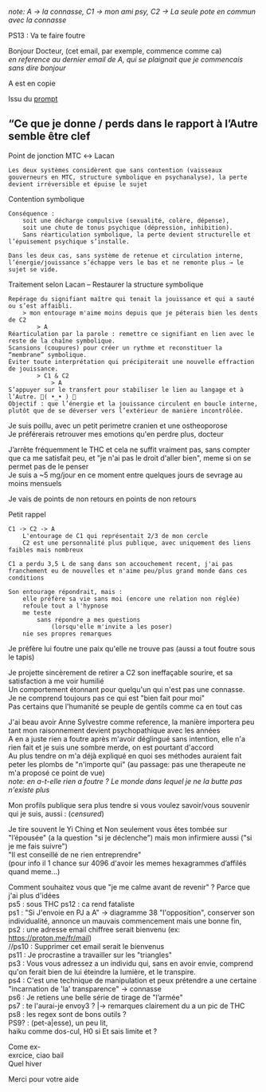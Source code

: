 *note: A -> la connasse,  C1 -> mon ami psy,  C2 -> La seule pote en commun avec la connasse*  

PS13 : Va te faire foutre

Bonjour Docteur, (cet email, par exemple, commence comme ca)  
*en reference au dernier email de A, qui se plaignait que je commencais sans dire bonjour*  

A est en copie  

Issu du [prompt](./00Lacan_et_la_therapie.gpt.md)  

## “Ce que je donne / perds dans le rapport à l’Autre semble être clef

Point de jonction MTC ↔ Lacan  

    Les deux systèmes considèrent que sans contention (vaisseaux gouverneurs en MTC, structure symbolique en psychanalyse), la perte devient irréversible et épuise le sujet  

Contention symbolique

    Conséquence :
        soit une décharge compulsive (sexualité, colère, dépense),  
        soit une chute de tonus psychique (dépression, inhibition).  
        Sans réarticulation symbolique, la perte devient structurelle et l’épuisement psychique s’installe.  

    Dans les deux cas, sans système de retenue et circulation interne, l’énergie/jouissance s’échappe vers le bas et ne remonte plus → le sujet se vide.  

Traitement selon Lacan – Restaurer la structure symbolique

    Repérage du signifiant maître qui tenait la jouissance et qui a sauté ou s’est affaibli.
        > mon entourage m'aime moins depuis que je péterais bien les dents de C2
            > A
    Réarticulation par la parole : remettre ce signifiant en lien avec le reste de la chaîne symbolique.  
    Scansions (coupures) pour créer un rythme et reconstituer la “membrane” symbolique.  
    Éviter toute interprétation qui précipiterait une nouvelle effraction de jouissance.  
            > C1 & C2  
                > A  
    S’appuyer sur le transfert pour stabiliser le lien au langage et à l’Autre. 🖕( •_• ) 🖕  
    Objectif : que l’énergie et la jouissance circulent en boucle interne, plutôt que de se déverser vers l’extérieur de manière incontrôlée.


Je suis poillu, avec un petit perimetre cranien et une ostheoporose  
Je préférerais retrouver mes emotions qu'en perdre plus, docteur  

J’arrête fréquemment le THC et cela ne suffit vraiment pas, sans compter que ca me satisfait peu, et "je n'ai pas le droit d'aller bien", meme si on se permet pas de le penser  
Je suis a ~5 mg/jour en ce moment entre quelques jours de sevrage au moins mensuels  

Je vais de points de non retours en points de non retours  

Petit rappel  

    C1 -> C2 -> A  
        L'entourage de C1 qui représentait 2/3 de mon cercle  
        C2 est une personnalité plus publique, avec uniquement des liens faibles mais nombreux  

    C1 a perdu 3,5 L de sang dans son accouchement recent, j'ai pas franchement eu de nouvelles et n'aime peu/plus grand monde dans ces conditions  

    Son entourage répondrait, mais :
        elle préfère sa vie sans moi (encore une relation non réglée)  
        refoule tout a l'hypnose  
        me teste  
            sans répondre a mes questions  
                (lorsqu'elle m'invite a les poser)  
        nie ses propres remarques


Je préfère lui foutre une paix qu'elle ne trouve pas (aussi a tout foutre sous le tapis)  
  
Je projette sincèrement de retirer a C2 son ineffaçable sourire, et sa satisfaction a me voir humilié  
Un comportement étonnant pour quelqu'un qui n'est pas une connasse.  
Je ne comprend toujours pas ce qui est "bien fait pour moi"  
Pas certains que l'humanité se peuple de gentils comme ca en tout cas  
  
J'ai beau avoir Anne Sylvestre comme reference, la manière importera peu tant mon raisonnement devient psychopathique avec les années  
A en a juste rien a foutre après m'avoir déglingué sans intention, elle n'a rien fait et je suis une sombre merde, on est pourtant d'accord  
Au plus tendre on m'a déjà expliqué en quoi ses méthodes auraient fait peter les plombs de "n'importe qui" (au passage: pas une therapeute ne m'a proposé ce point de vue)  
*note: en a-t-elle rien a foutre ? Le monde dans lequel je ne la butte pas n'existe plus*  
  
  
Mon profils publique sera plus tendre si vous voulez savoir/vous souvenir qui je suis, aussi : (*censured*)  
  
Je tire souvent le Yi Ching et Non seulement vous êtes tombée sur "l’épousée" (a la question "si je déclenche") mais mon infirmiere aussi ("si je me fais suivre")  
"Il est conseillé de ne rien entreprendre"  
(pour info il 1 chance sur 4096 d'avoir les memes hexagrammes d’affilés quand meme...)  
  
Comment souhaitez vous que "je me calme avant de revenir" ? Parce que j'ai plus d'idées  
ps5 : sous THC
ps12 : ca rend fataliste  
ps1 : "Si J'envoie en PJ a A" -> diagramme 38 "l'opposition", conserver son individualité, annonce un mauvais commencement mais une bonne fin,  
ps2 : une adresse email chiffree serait bienvenu (ex: https://proton.me/fr/mail)  
//ps10 : Supprimer cet email serait le bienvenus  
ps11 : Je procrastine a travailler sur les "triangles"  
ps3 : Vous vous adressez a un individu qui, sans en avoir envie, comprend qu'on ferait bien de lui éteindre la lumière, et le transpire.  
ps4 : C'est une technique de manipulation et peux prétendre a une certaine "incarnation de 'la' transparence" -> connasse  
ps6 : Je retiens une belle série de tirage de "l’armée"  
ps7 : te l'aurai-je envoy3 ? |-> remarques clairement du a un pic de THC  
ps8 : les regex sont de bons outils \?  
PS9? : (pet-a|esse), un peu lit,  
haiku comme dos-cul, H0 si
Et sais limite et ?  
  
Come ex-  
exrcice, ciao bail  
Quel hiver  
  
Merci pour votre aide    
